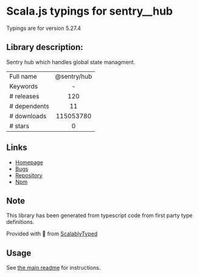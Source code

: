 
# Scala.js typings for sentry__hub

Typings are for version 5.27.4

## Library description:
Sentry hub which handles global state managment.

|                    |                 |
| ------------------ | :-------------: |
| Full name          | @sentry/hub |
| Keywords           | - |
| # releases         | 120 |
| # dependents       | 11 |
| # downloads        | 115053780 |
| # stars            | 0 |

## Links
- [Homepage](https://github.com/getsentry/sentry-javascript/tree/master/packages/hub)
- [Bugs](https://github.com/getsentry/sentry-javascript/issues)
- [Repository](https://github.com/getsentry/sentry-javascript)
- [Npm](https://www.npmjs.com/package/%40sentry%2Fhub)
    


## Note
This library has been generated from typescript code from first party type definitions.

Provided with :purple_heart: from [ScalablyTyped](https://github.com/oyvindberg/ScalablyTyped)

## Usage
See [the main readme](../../readme.md) for instructions.


